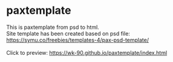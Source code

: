 # paxtemplate
This is paxtemplate from psd to html. <br>
Site template has been created based on psd file: https://symu.co/freebies/templates-4/pax-psd-template/  <br><br>
Click to preview: https://wk-90.github.io/paxtemplate/index.html

